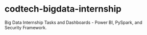 # codtech-bigdata-internship
Big Data Internship Tasks and Dashboards - Power BI, PySpark, and Security Framework.
